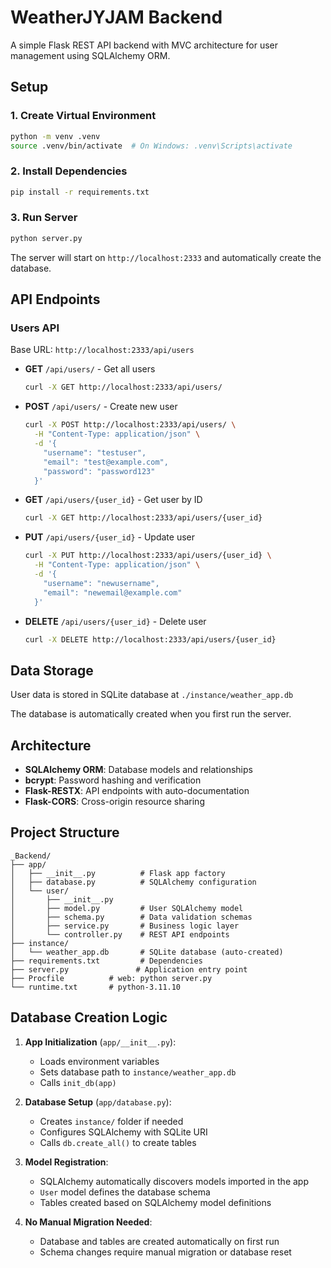# WeatherJYJAM Backend

A simple Flask REST API backend with MVC architecture for user management using SQLAlchemy ORM.

## Setup

### 1. Create Virtual Environment
```bash
python -m venv .venv
source .venv/bin/activate  # On Windows: .venv\Scripts\activate
```

### 2. Install Dependencies
```bash
pip install -r requirements.txt
```

### 3. Run Server
```bash
python server.py
```

The server will start on `http://localhost:2333` and automatically create the database.

## API Endpoints

### Users API

Base URL: `http://localhost:2333/api/users`

- **GET** `/api/users/` - Get all users
  ```bash
  curl -X GET http://localhost:2333/api/users/
  ```

- **POST** `/api/users/` - Create new user
  ```bash
  curl -X POST http://localhost:2333/api/users/ \
    -H "Content-Type: application/json" \
    -d '{
      "username": "testuser",
      "email": "test@example.com", 
      "password": "password123"
    }'
  ```

- **GET** `/api/users/{user_id}` - Get user by ID
  ```bash
  curl -X GET http://localhost:2333/api/users/{user_id}
  ```

- **PUT** `/api/users/{user_id}` - Update user
  ```bash
  curl -X PUT http://localhost:2333/api/users/{user_id} \
    -H "Content-Type: application/json" \
    -d '{
      "username": "newusername",
      "email": "newemail@example.com"
    }'
  ```

- **DELETE** `/api/users/{user_id}` - Delete user
  ```bash
  curl -X DELETE http://localhost:2333/api/users/{user_id}
  ```

## Data Storage

User data is stored in SQLite database at `./instance/weather_app.db`

The database is automatically created when you first run the server.

## Architecture

- **SQLAlchemy ORM**: Database models and relationships
- **bcrypt**: Password hashing and verification
- **Flask-RESTX**: API endpoints with auto-documentation
- **Flask-CORS**: Cross-origin resource sharing

## Project Structure

```
_Backend/
├── app/
│   ├── __init__.py          # Flask app factory
│   ├── database.py          # SQLAlchemy configuration
│   └── user/
│       ├── __init__.py
│       ├── model.py         # User SQLAlchemy model
│       ├── schema.py        # Data validation schemas
│       ├── service.py       # Business logic layer
│       └── controller.py    # REST API endpoints
├── instance/
│   └── weather_app.db       # SQLite database (auto-created)
├── requirements.txt         # Dependencies
├── server.py               # Application entry point
├── Procfile          # web: python server.py
└── runtime.txt       # python-3.11.10
```




## Database Creation Logic

1. **App Initialization** (`app/__init__.py`):
   - Loads environment variables
   - Sets database path to `instance/weather_app.db`
   - Calls `init_db(app)`

2. **Database Setup** (`app/database.py`):
   - Creates `instance/` folder if needed
   - Configures SQLAlchemy with SQLite URI
   - Calls `db.create_all()` to create tables

3. **Model Registration**:
   - SQLAlchemy automatically discovers models imported in the app
   - `User` model defines the database schema
   - Tables created based on SQLAlchemy model definitions

4. **No Manual Migration Needed**:
   - Database and tables are created automatically on first run
   - Schema changes require manual migration or database reset